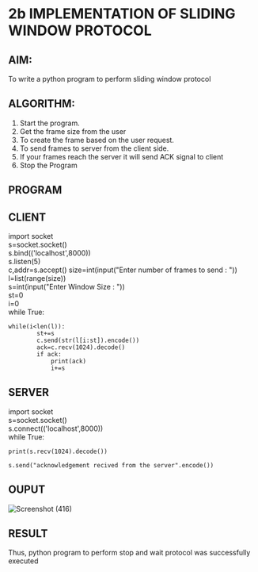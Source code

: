 # 2b IMPLEMENTATION OF SLIDING WINDOW PROTOCOL
## AIM:
To write a python program to perform sliding window protocol 

## ALGORITHM:
1. Start the program.
2. Get the frame size from the user
3. To create the frame based on the user request.
4. To send frames to server from the client side.
5. If your frames reach the server it will send ACK signal to client
6. Stop the Program
## PROGRAM
 ## CLIENT 
import socket <br>
s=socket.socket() <br>
s.bind(('localhost',8000)) <br>
s.listen(5) <br>
c,addr=s.accept() 
size=int(input("Enter number of frames to send : "))<br>
l=list(range(size)) <br>
s=int(input("Enter Window Size : ")) <br>
st=0 <br>
i=0 <br>
while True: 

    while(i<len(l)): 
            st+=s         
            c.send(str(l[i:st]).encode())          
            ack=c.recv(1024).decode()         
            if ack:            
                print(ack)               
                i+=s
 ## SERVER
  
import socket <br>
s=socket.socket() <br>
s.connect(('localhost',8000)) <br>
while True:   

    print(s.recv(1024).decode())
    
    s.send("acknowledgement recived from the server".encode())  
    
## OUPUT
![Screenshot (416)](https://github.com/user-attachments/assets/bb8bc4f7-b1ab-488f-b782-20853968e49e)

## RESULT
Thus, python program to perform stop and wait protocol was successfully executed
